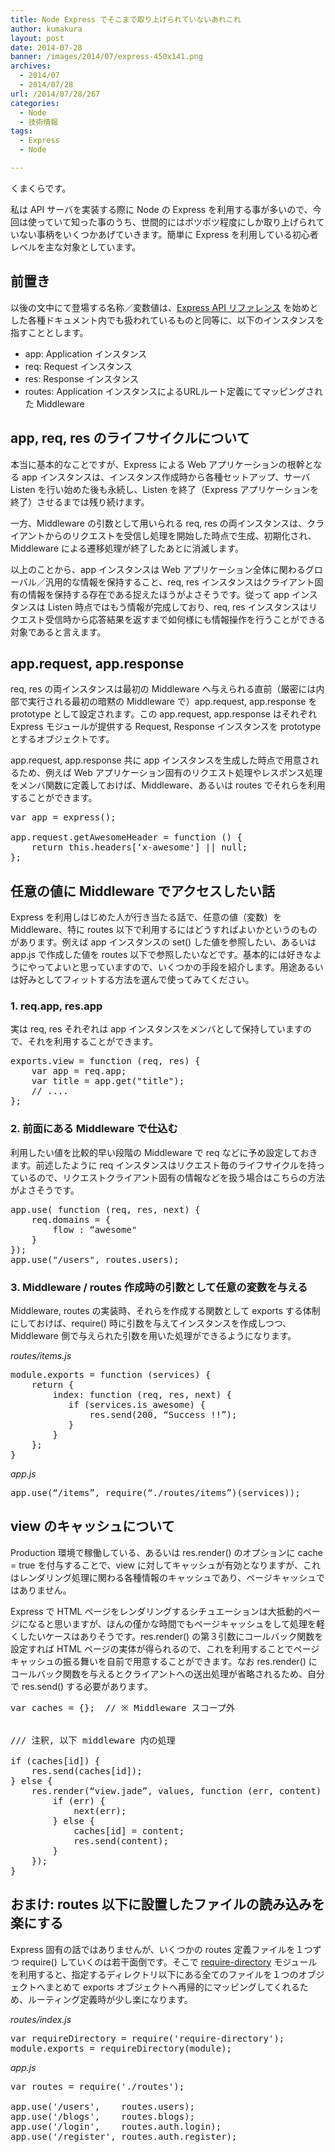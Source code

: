 ```yaml
---
title: Node Express でそこまで取り上げられていないあれこれ
author: kumakura
layout: post
date: 2014-07-28
banner: /images/2014/07/express-450x141.png
archives:
  - 2014/07
  - 2014/07/28
url: /2014/07/28/267
categories:
  - Node
  - 技術情報
tags:
  - Express
  - Node

---
```

くまくらです。

私は API サーバを実装する際に Node の Express を利用する事が多いので、今回は使っていて知った事のうち、世間的にはポツポツ程度にしか取り上げられていない事柄をいくつかあげていきます。簡単に Express を利用している初心者レベルを主な対象としています。

## 前置き

以後の文中にて登場する名称／変数値は、[Express API リファレンス](http://expressjs.com/4x/api.html) を始めとした各種ドキュメント内でも扱われているものと同等に、以下のインスタンスを指すこととします。

  * app: Application インスタンス
  * req: Request インスタンス
  * res: Response インスタンス
  * routes: Application インスタンスによるURLルート定義にてマッピングされた Middleware

## app, req, res のライフサイクルについて

本当に基本的なことですが、Express による Web アプリケーションの根幹となる app インスタンスは、インスタンス作成時から各種セットアップ、サーバ Listen を行い始めた後も永続し、Listen を終了（Express アプリケーションを終了）させるまでは残り続けます。
  
一方、Middleware の引数として用いられる req, res の両インスタンスは、クライアントからのリクエストを受信し処理を開始した時点で生成、初期化され、Middleware による遷移処理が終了したあとに消滅します。

以上のことから、app インスタンスは Web アプリケーション全体に関わるグローバル／汎用的な情報を保持すること、req, res インスタンスはクライアント固有の情報を保持する存在である捉えたほうがよさそうです。従って app インスタンスは Listen 時点ではもう情報が完成しており、req, res インスタンスはリクエスト受信時から応答結果を返すまで如何様にも情報操作を行うことができる対象であると言えます。

## app.request, app.response

req, res の両インスタンスは最初の Middleware へ与えられる直前（厳密には内部で実行される最初の暗黙の Middleware で）app.request, app.response を prototype として設定されます。この app.request, app.response はそれぞれ Express モジュールが提供する Request, Response インスタンスを prototype とするオブジェクトです。

app.request, app.response 共に app インスタンスを生成した時点で用意されるため、例えば Web アプリケーション固有のリクエスト処理やレスポンス処理をメンバ関数に定義しておけば、Middleware、あるいは routes でそれらを利用することができます。

<pre>var app = express();

app.request.getAwesomeHeader = function () {
    return this.headers[‘x-awesome'] || null;
};
</pre>

## 任意の値に Middleware でアクセスしたい話

Express を利用しはじめた人が行き当たる話で、任意の値（変数）を Middleware、特に routes 以下で利用するにはどうすればよいかというのものがあります。例えば app インスタンスの set() した値を参照したい、あるいは app.js で作成した値を routes 以下で参照したいなどです。基本的には好きなようにやってよいと思っていますので、いくつかの手段を紹介します。用途あるいは好みとしてフィットする方法を選んで使ってみてください。

### 1. req.app, res.app

実は req, res それぞれは app インスタンスをメンバとして保持していますので、それを利用することができます。

<pre>exports.view = function (req, res) {
    var app = req.app;
    var title = app.get("title");
    // ....
};
</pre>

### 2. 前面にある Middleware で仕込む

利用したい値を比較的早い段階の Middleware で req などに予め設定しておきます。前述したように req インスタンスはリクエスト毎のライフサイクルを持っているので、リクエストクライアント固有の情報などを扱う場合はこちらの方法がよさそうです。

<pre>app.use( function (req, res, next) {
    req.domains = {
        flow : “awesome"
    }
});
app.use("/users", routes.users);
</pre>

### 3. Middleware / routes 作成時の引数として任意の変数を与える

Middleware, routes の実装時、それらを作成する関数として exports する体制にしておけば、require() 時に引数を与えてインスタンスを作成しつつ、Middleware 側で与えられた引数を用いた処理ができるようになります。

_routes/items.js_

<pre>module.exports = function (services) {
    return {
        index: function (req, res, next) {
           if (services.is_awesome) {
               res.send(200, “Success !!”);
           }
        }
    };
}
</pre>

_app.js_

<pre>app.use(“/items”, require(“./routes/items”)(services));
</pre>

## view のキャッシュについて

Production 環境で稼働している、あるいは res.render() のオプションに cache = true を付与することで、view に対してキャッシュが有効となりますが、これはレンダリング処理に関わる各種情報のキャッシュであり、ページキャッシュではありません。

Express で HTML ページをレンダリングするシチュエーションは大抵動的ページになると思いますが、ほんの僅かな時間でもページキャッシュをして処理を軽くしたいケースはありそうです。res.render() の第３引数にコールバック関数を設定すれば HTML ページの実体が得られるので、これを利用することでページキャッシュの振る舞いを自前で用意することができます。なお res.render() にコールバック関数を与えるとクライアントへの送出処理が省略されるため、自分で res.send() する必要があります。

<pre>var caches = {};  // ※ Middleware スコープ外


/// 注釈, 以下 middleware 内の処理

if (caches[id]) {
    res.send(caches[id]);
} else {
    res.render(“view.jade”, values, function (err, content) {
        if (err) {
            next(err);
        } else {
            caches[id] = content;
            res.send(content);
        }
    });
}
</pre>

## おまけ: routes 以下に設置したファイルの読み込みを楽にする

Express 固有の話ではありませんが、いくつかの routes 定義ファイルを１つずつ require() していくのは若干面倒です。そこで [require-directory](https://github.com/troygoode/node-require-directory) モジュールを利用すると、指定するディレクトリ以下にある全てのファイルを１つのオブジェクトへまとめて exports オブジェクトへ再帰的にマッピングしてくれるため、ルーティング定義時が少し楽になります。

_routes/index.js_

<pre>var requireDirectory = require('require-directory');
module.exports = requireDirectory(module);
</pre>

_app.js_

<pre>var routes = require('./routes');

app.use('/users',    routes.users);
app.use('/blogs',    routes.blogs);
app.use('/login',    routes.auth.login);
app.use('/register', routes.auth.register);
</pre>